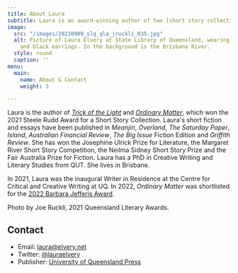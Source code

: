 ```yaml
---
title: About Laura
subtitle: Laura is an award-winning author of two [short story collections](/books).
image:
  src: "/images/20210909_slq_qla_jruckli_035.jpg"
  alt: Picture of Laura Elvery at State Library of Queensland, wearing a pink dress
    and black earrings. In the background is the Brisbane River.
  style: round
  caption: ''
menu:
  main:
    name: About & Contact
    weight: 3

---
```

Laura is the author of [_Trick of the Light_](https://www.uqp.com.au/books/trick-of-the-light) and [_Ordinary Matter_](https://www.uqp.com.au/books/ordinary-matter), which won the 2021 Steele Rudd Award for a Short Story Collection. Laura's short fiction and essays have been published in _Meanjin_, _Overland_, _The Saturday Paper_, _Island_, _Australian Financial Review_, _The Big Issue_ Fiction Edition and _Griffith Review_. She has won the Josephine Ulrick Prize for Literature, the Margaret River Short Story Competition, the Neilma Sidney Short Story Prize and the Fair Australia Prize for Fiction. Laura has a PhD in Creative Writing and Literary Studies from QUT. She lives in Brisbane.  
  
In 2021, Laura was the inaugural Writer in Residence at the Centre for Critical and Creative Writing at UQ. In 2022, _Ordinary Matter_ was shortlisted for the [2022 Barbara Jefferis Award](https://www.asauthors.org/news/2022-barbara-jefferis-award-shortlist-announced).

Photo by Joe Ruckli, 2021 Queensland Literary Awards.

## Contact

* Email: [laura@elvery.net](mailto:laura@elvery.net)
* Twitter: [@lauraelvery](https://twitter.com/lauraelvery)
* Publisher: [University of Queensland Press](https://www.uqp.uq.edu.au/contactus.aspx)